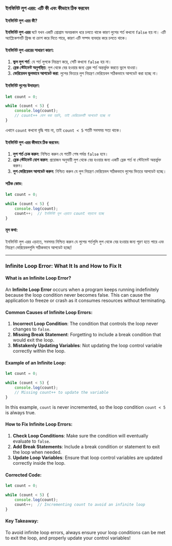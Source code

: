 ### ইনফিনিট লুপ এরর: এটি কী এবং কীভাবে ঠিক করবেন

#### ইনফিনিট লুপ এরর কী?
**ইনফিনিট লুপ এরর** ঘটে যখন একটি প্রোগ্রাম অনন্তকাল ধরে চলতে থাকে কারণ লুপের শর্ত কখনো `false` হয় না। এটি অ্যাপ্লিকেশনটি ফ্রিজ বা ক্রাশ করে দিতে পারে, কারণ এটি সম্পদ ব্যবহার করে চলতে থাকে।

#### ইনফিনিট লুপ এররের সাধারণ কারণ:
1. **ভুল লুপ শর্ত**: যে শর্ত লুপকে নিয়ন্ত্রণ করে, সেটি কখনো `false` হয় না।
2. **ব্রেক স্টেটমেন্ট অনুপস্থিত**: লুপ থেকে বের হওয়ার জন্য ব্রেক শর্ত অন্তর্ভুক্ত করতে ভুলে যাওয়া।
3. **ভেরিয়েবল ভুলভাবে আপডেট করা**: লুপের ভিতরে লুপ নিয়ন্ত্রণ ভেরিয়েবল সঠিকভাবে আপডেট করা হচ্ছে না।

#### ইনফিনিট লুপের উদাহরণ:

```javascript
let count = 0;

while (count < 5) {
    console.log(count);
    // count++ যোগ করা হয়নি, তাই ভেরিয়েবলটি আপডেট হচ্ছে না
}
```

এখানে `count` কখনো বৃদ্ধি পায় না, তাই `count < 5` শর্তটি সবসময় সত্য থাকে।

#### ইনফিনিট লুপ এরর কীভাবে ঠিক করবেন:
1. **লুপ শর্ত চেক করুন**: নিশ্চিত করুন যে শর্তটি শেষ পর্যন্ত `false` হবে।
2. **ব্রেক স্টেটমেন্ট যোগ করুন**: প্রয়োজন অনুযায়ী লুপ থেকে বের হওয়ার জন্য একটি ব্রেক শর্ত বা স্টেটমেন্ট অন্তর্ভুক্ত করুন।
3. **লুপ ভেরিয়েবল আপডেট করুন**: নিশ্চিত করুন যে লুপ নিয়ন্ত্রণ ভেরিয়েবল সঠিকভাবে লুপের ভিতরে আপডেট হচ্ছে।

#### সঠিক কোড:

```javascript
let count = 0;

while (count < 5) {
    console.log(count);
    count++;  // ইনফিনিট লুপ এড়াতে count বাড়ানো হচ্ছে
}
```

#### মূল কথা:
ইনফিনিট লুপ এরর এড়াতে, সবসময় নিশ্চিত করুন যে লুপের শর্তগুলি লুপ থেকে বের হওয়ার জন্য পূরণ হতে পারে এবং নিয়ন্ত্রণ ভেরিয়েবলগুলি সঠিকভাবে আপডেট হচ্ছে!


----------------------------------------------------------------------------------------------------------------------------
### Infinite Loop Error: What It Is and How to Fix It

#### What is an Infinite Loop Error?
An **Infinite Loop Error** occurs when a program keeps running indefinitely because the loop condition never becomes false. This can cause the application to freeze or crash as it consumes resources without terminating.

#### Common Causes of Infinite Loop Errors:
1. **Incorrect Loop Condition**: The condition that controls the loop never changes to `false`.
2. **Missing Break Statement**: Forgetting to include a break condition that would exit the loop.
3. **Mistakenly Updating Variables**: Not updating the loop control variable correctly within the loop.

#### Example of an Infinite Loop:

```javascript
let count = 0;

while (count < 5) {
    console.log(count);
    // Missing count++ to update the variable
}
```

In this example, `count` is never incremented, so the loop condition `count < 5` is always true.

#### How to Fix Infinite Loop Errors:
1. **Check Loop Conditions**: Make sure the condition will eventually evaluate to `false`.
2. **Add Break Statements**: Include a break condition or statement to exit the loop when needed.
3. **Update Loop Variables**: Ensure that loop control variables are updated correctly inside the loop.

#### Corrected Code:

```javascript
let count = 0;

while (count < 5) {
    console.log(count);
    count++;  // Incrementing count to avoid an infinite loop
}
```

#### Key Takeaway:
To avoid infinite loop errors, always ensure your loop conditions can be met to exit the loop, and properly update your control variables!
